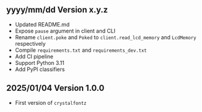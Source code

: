 yyyy/mm/dd Version x.y.z
------------------------
- Updated README.md
- Expose `pause` argument in client and CLI
- Rename `client.poke` and `Poked` to `client.read_lcd_memory` and `LcdMemory` respectively
- Compile `requirements.txt` and `requirements_dev.txt`
- Add CI pipeline
- Support Python 3.11
- Add PyPI classifiers


2025/01/04 Version 1.0.0
------------------------
- First version of `crystalfontz`
